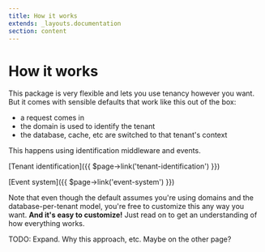 ```yaml
---
title: How it works
extends: _layouts.documentation
section: content
---
```



# How it works

This package is very flexible and lets you use tenancy however you want. But it comes with sensible defaults that work like this out of the box:

- a request comes in
- the domain is used to identify the tenant
- the database, cache, etc are switched to that tenant's context

This happens using identification middleware and events.

[Tenant identification]({{ $page->link('tenant-identification') }})

[Event system]({{ $page->link('event-system') }})

Note that even though the default assumes you're using domains and the database-per-tenant model, you're free to customize this any way you want. **And it's easy to customize!** Just read on to get an understanding of how everything works.

TODO: Expand. Why this approach, etc. Maybe on the other page?